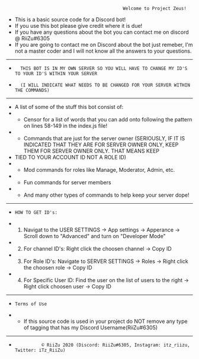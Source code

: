                                                 Welcome to Project Zeus!
- This is a basic source code for a Discord bot!
- If you use this bot please give credit where it is due! 
- If you have any questions about the bot you can contact me on discord @ RiiZu#6305
- If you are going to contact me on Discord about the bot just remeber, I'm not a master coder and I will not know all the answers to your questions.
----------------------------------------------------------------------------------------------------------------------------------------------------------------------------------------------------------------------------------------------------------------------------------------------------------------------------------------------------
-       THIS BOT IS IN MY OWN SERVER SO YOU WILL HAVE TO CHANGE MY ID'S TO YOUR ID'S WITHIN YOUR SERVER
-       (I WILL INDICATE WHAT NEEDS TO BE CHANGED FOR YOUR SERVER WITHIN THE COMMANDS)
----------------------------------------------------------------------------------------------------------------------------------------------------------------------------------------------------------------------------------------------------------------------------------------------------------------------------------------------------
- A list of some of the stuff this bot consist of:
-   - Censor for a list of words that you can add onto following the pattern on lines 58-149 in the index.js file!
-   - Commands that are just for the server owner (SERIOUSLY, IF IT IS INDICATED THAT THEY ARE FOR SERVER OWNER ONLY, KEEP THEM FOR SERVER OWNER ONLY. THAT MEANS KEEP
-   TIED TO YOUR ACCOUNT ID NOT A ROLE ID)
-   - Mod commands for roles like Manage, Moderator, Admin, etc.
-   - Fun commands for server members
-   - And many other types of commands to help keep your server dope!
----------------------------------------------------------------------------------------------------------------------------------------------------------------------------------------------------------------------------------------------------------------------------------------------------------------------------------------------------
-     HOW TO GET ID's:

-   1. Navigat to the USER SETTINGS -> App settings -> Apperance -> Scroll down to "Advanced" and turn on "Developer Mode"
-   2. For channel ID's: Right click the choosen channel -> Copy ID
-   3. For Role ID's: Navigate to SERVER SETTINGS -> Roles -> Right click the choosen role -> Copy ID
-   4. For Specific User ID: Find the user on the list of users to the right -> Right click choosen user -> Copy ID
----------------------------------------------------------------------------------------------------------------------------------------------------------------------------------------------------------------------------------------------------------------------------------------------------------------------------------------------------
-     Terms of Use
-   -   If this source code is used in your project do NOT remove any type of tagging that has my Discord Username(RiiZu#6305)
----------------------------------------------------------------------------------------------------------------------------------------------------------------------------------------------------------------------------------------------------------------------------------------------------------------------------------------------------

-               © RiiZu 2020 (Discord: RiiZu#6305, Instagram: itz_riizu, Twitter: iTz_RiiZu)   